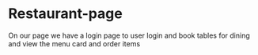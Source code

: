 # Restaurant-page
On our page we have a login page to user login and book tables for dining and view the menu card and order items
